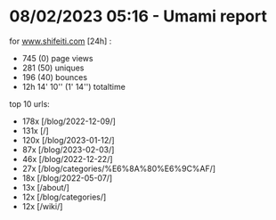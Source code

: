 # 08/02/2023 05:16 - Umami report
for www.shifeiti.com [24h] :

 - 745 (0) page views
 - 281 (50) uniques
 - 196 (40) bounces
 - 12h 14' 10'' (1' 14'') totaltime


top 10 urls:
 - 178x [/blog/2022-12-09/]
 - 131x [/]
 - 120x [/blog/2023-01-12/]
 - 87x [/blog/2023-02-03/]
 - 46x [/blog/2022-12-22/]
 - 27x [/blog/categories/%E6%8A%80%E6%9C%AF/]
 - 18x [/blog/2022-05-07/]
 - 13x [/about/]
 - 12x [/blog/categories/]
 - 12x [/wiki/]


